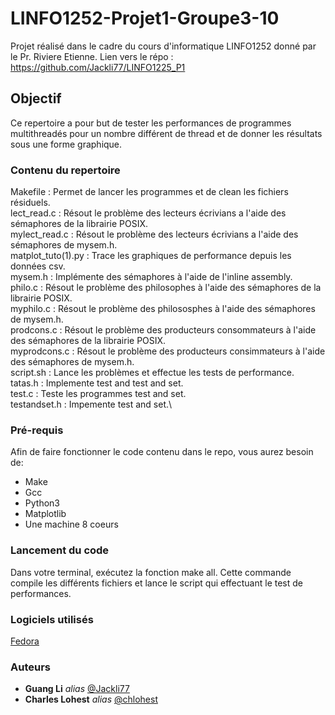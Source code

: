 # LINFO1252-Projet1-Groupe3-10

Projet réalisé dans le cadre du cours d'informatique LINFO1252 donné par le Pr. Riviere Etienne.
Lien vers le répo : https://github.com/Jackli77/LINFO1225_P1

## Objectif

Ce repertoire a pour but de tester les performances de programmes multithreadés pour un nombre différent de thread  et de donner les résultats sous une forme graphique.

### Contenu du repertoire

Makefile : Permet de lancer les programmes et de clean les fichiers résiduels.\
lect_read.c : Résout le problème des lecteurs écrivians a l'aide des sémaphores de la librairie POSIX.\
mylect_read.c : Résout le problème des lecteurs écrivians a l'aide des sémaphores de mysem.h.\
matplot_tuto(1).py : Trace les graphiques de performance depuis les données csv.\
mysem.h : Implémente des sémaphores à l'aide de l'inline assembly.\
philo.c : Résout le problème des philosophes à l'aide des sémaphores de la librairie POSIX.\
myphilo.c : Résout le problème des philososphes à l'aide des sémaphores de mysem.h.\
prodcons.c : Résout le problème des producteurs consommateurs à l'aide des sémaphores de la librairie POSIX.\
myprodcons.c : Résout le problème des producteurs consimmateurs à l'aide des sémaphores de mysem.h.\
script.sh : Lance les problèmes et effectue les tests de performance.\
tatas.h : Implemente test and test and set.\
test.c : Teste les programmes test and set.\
testandset.h  : Impemente test and set.\

### Pré-requis

Afin de faire fonctionner le code contenu dans le repo, vous aurez besoin de:

- Make
- Gcc
- Python3
- Matplotlib
- Une machine 8 coeurs
 
### Lancement du code

Dans votre terminal, exécutez la fonction make all. Cette commande compile les différents fichiers et lance le script qui effectuant le test de performances.

### Logiciels utilisés
[Fedora](https://getfedora.org/fr/)


### Auteurs
* **Guang Li** _alias_ [@Jackli77](https://github.com/Jackli77)
* **Charles Lohest** _alias_ [@chlohest](https://github.com/chlohest)
